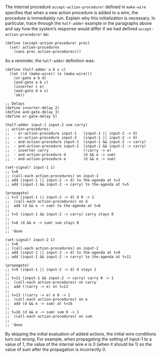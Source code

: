 The internal procedure `accept-action-procedure!` deﬁned in `make-wire`
speciﬁes that when a new action procedure is added to a wire, the procedure is
immediately run. Explain why this initialization is necessary.
In particular, trace through the `half-adder` example in the paragraphs above
and say how the system’s response would diﬀer if we had deﬁned
`accept-action-procedure!` as:
```racket
(define (accept-action-procedure! proc)
  (set! action-procedures
    (cons proc action-procedures)))
```

As a reminder, the `half-adder` definition was:
```racket
(define (half-adder a b s c)
  (let ((d (make-wire)) (e (make-wire)))
    (or-gate a b d)
    (and-gate a b c)
    (inverter c e)
    (and-gate d e s)
    'ok))
```

```racket
;; Delays
(define inverter-delay 2)
(define and-gate-delay 3)
(define or-gate-delay 5)

(half-adder input-1 input-2 sum carry)
;; action-procedures:
;;  - or-action-procedure input-1   (input-1 || input-2 -> d)
;;  - or-action-procedure input-2   (input-1 || input-2 -> d)
;;  - and-action-procedure input-1  (input-1 && input-2 -> carry)
;;  - and-action-procedure input-2  (input-1 && input-2 -> carry)
;;  - inverter carry                (!carry -> e)
;;  - and-action-procedure d        (d && e -> sum)
;;  - and-action-procedure e        (d && e -> sum)

(set-signal! input-1 1)
;; t=0
;; (call-each action-procedures) on input-1
;; add (input-1 || input-2 -> d) to the-agenda at t=3
;; add (input-1 && input-2 -> carry) to the-agenda at t=5

(propagate)
;; t=3 (input-1 || input-2 -> d) d 0 -> 1
;;  (call-each action-procedures) on d
;;  add (d && e -> sum) to the-agenda at t=6
;;
;; t=5 (input-1 && input-2 -> carry) carry stays 0
;;
;; t=6 (d && e -> sum) sum stays 0
;;
;; 'done

(set-signal! input-2 1)
;; t=6
;; (call-each action-procedures) on input-2
;; add (input-1 || input-2 -> d) to the-agenda at t=9
;; add (input-1 && input-2 -> carry) to the-agenda at t=11

(propagate)
;; t=9 (input-1 || input-2 -> d) d stays 1
;;
;; t=11 (input-1 && input-2 -> carry) carry 0 -> 1
;;  (call-each action-procedures) on carry
;;  add (!carry -> e) at t=13
;;
;; t=13 (!carry -> e) e 0 -> 1
;;  (call-each action-procedures) on e
;;  add (d && e -> sum) at t=16
;;
;; t=16 (d && e -> sum) sum 0 -> 1
;;  (call-each action-procedures) on sum
;;
;; 'done
```

By skipping the initial evaluation of added actions, the initial wire
conditions turn out wrong. For example, when propagating the setting of input-1
to a value of 1, the value of the internal wire e is 0 (when it should be 1) so
the value of sum after the propagation is incorrectly 0.
